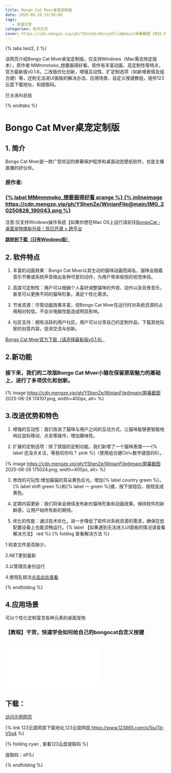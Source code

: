 ```yaml
---
title: Bongo Cat Mver桌宠定制版
date: 2025-08-28 13:50:00
tags:
   - 资源分享
categories: 技术交流
cover: https://cdn.mengze.vip/gh/YShenZe/WinianFile@main/屏幕截图 2025-08-28 174107.png
---
```


{% tabs test2, 2 %}

<!-- tab 查看AI总结 -->

该网页介绍Bongo Cat Mver桌宠定制版，仅支持Windows（Mac需去特定版本），原作者:MMmmmoko_想要画得好看。软件有丰富动画、高定制性等特点，官方最新版v0.1.6。二改版优化创新，增强互动性、扩定制选项（如新增表情及组合键）等，还附无法进UI面板的解决办法、应用场景、自定义按键教程，提供123云盘下载地址，和提取码。

<!-- endtab -->

<!-- tab 关闭AI总结-->
已关闭AI总结
<!-- endtab -->

{% endtabs %}

# Bongo Cat Mver桌宠定制版

## <a id = "section1" class="no-underline">1. 简介</a>
Bongo Cat Mver是一款广受欢迎的屏幕保护程序和桌面动态壁纸软件，也是主播直播的好伙伴。

### 原作者:
### [{% label MMmmmoko_想要画得好看 orange %} {% inlineimage https://cdn.mengze.vip/gh/YShenZe/WinianFile@main/IMG_20250828_190043.png %} ](https://space.bilibili.com/5808772)

注意:仅支持Windows操作系统【如果你想在Mac OS上运行请前往[BongoCat - 桌面宠物焕新升级！现已开源 × 跨平台](https://www.bilibili.com/video/BV13hLdzeE72?vd_source=8b871c9ebd47ac59bd4e16fa54687896&spm_id_from=333.788.player.player_end_recommend)

**[跳转到下载（只有Windows版）](#download)**

## <a id = "section2">2. 软件特点</a>

1. 丰富的动画效果：Bongo Cat Mver以其生动的猫咪动画而闻名，猫咪会随着音乐节奏或系统声音做出各种可爱的动作，为用户带来愉悦的视觉体验。

2. 高度可定制性：用户可以根据个人喜好调整猫咪的外观、动作以及背景音乐，甚至可以更换不同的猫咪形象，满足个性化需求。

3. 节省资源：尽管动画效果丰富，但Bongo Cat Mver在运行时对系统资源的占用相对较低，不会对电脑性能造成明显影响。

4. 社区支持：拥有活跃的用户社区，用户可以分享自己的定制作品，下载其他玩家的创意内容，促进交流与创新。

[Bongo Cat Mver官方下载（请选择最新版v0.1.6）](https://www.bilibili.com/read/readlist/rl191271)

## <a id = "section2">2.新功能</a>

### 接下来，我们的二改版Bongo Cat Mver小猫在保留原版魅力的基础上，进行了多项优化和创新。

{% image https://cdn.mengze.vip/gh/YShenZe/WinianFile@main/屏幕截图 2025-08-28 174107.png, width=400px, alt= %}

## <a id = "section3">3.改进优势和特色</a>

1. 增强的互动性：我们改进了猫咪与用户之间的互动方式，让猫咪能够更智能地响应鼠标移动、点击等操作，增加趣味性。

2. 扩展的定制选项：除了原版的定制功能，我们新增了一个猫咪表情——{% label 还没点关注，等我咬你吗？ pink %}（使用组合键Ctrl+数字键盘的6）。

{% image https://cdn.mengze.vip/gh/YShenZe/WinianFile@main/屏幕截图 2025-08-28 175024.png, width=400px, alt= %}

3. 修改的可玩性:增加猫猫的耳朵黄色反光，增加{% label country green %}，{% label shift green %}和{% label ～ green %}键，按下按钮后，按钮变成黄色。

4. 定期内容更新：我们将来会继续发布新的猫咪形象和动画效果，保持软件的新鲜感，让用户始终有新的期待。

5. 优化的性能：通过技术优化，进一步降低了软件对系统资源的需求，确保在低配置设备上也能流畅运行。{% label 【如果遇到无法进入UI面板的情况请查看解决方法】 red %}
{% folding 查看解决方法 %}

1.检查文件是否缺少。

2.NET更到最新

3.以管理员身份运行

4.使用乱按法[点击此处查看](https://www.bilibili.com/video/BV1Uz421k7CF/?vd_source=8b871c9ebd47ac59bd4e16fa54687896)

{% endfolding %}

## <a id = "section4">4.应用场景</a>

可以个性化定制富含各种元素的桌面宠物

### 【教程】干货，快速学会如何给自己的bongocat自定义按键

<iframe src="//player.bilibili.com/player.html?isOutside=true&aid=350329078&bvid=BV1oR4y1Y7nf&cid=966864083&p=1" scrolling="no" border="0" frameborder="no" framespacing="0" allowfullscreen="true"></iframe>

## <a id = "download">下载：</a>
<a rel="nofollow" href="https://pan.quark.cn/s/70f2f2663ce1#/list/share" target="_blank">访问示例网页</a>

{% link 123云盘网盘下载地址,123云盘网盘,https://www.123865.com/s/5juiTd-V5g4 %}

{% folding cyan , 查看123云盘提取码 %}

提取码：eP3J

{% endfolding %}
